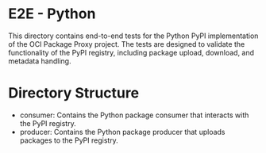 # E2E - Python

This directory contains end-to-end tests for the Python PyPI implementation of the OCI Package Proxy project. The tests are designed to validate the functionality of the PyPI registry, including package upload, download, and metadata handling.

# Directory Structure

- consumer: Contains the Python package consumer that interacts with the PyPI registry.
- producer: Contains the Python package producer that uploads packages to the PyPI registry.